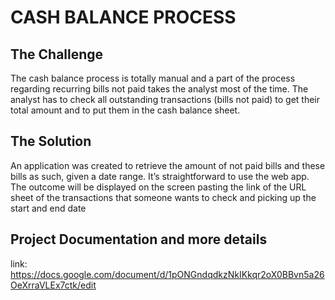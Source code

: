 # CASH BALANCE PROCESS
## The Challenge
The cash balance process is totally manual and a part of the process regarding recurring bills not paid takes the analyst most of the time. The analyst has to check all outstanding transactions (bills not paid) to get their total amount and to put them in the cash balance sheet.
## The Solution
An application was created to retrieve the amount of not paid bills and these bills as such, given a date range. It’s straightforward to use the web app. The outcome will be displayed on the screen pasting the link of the URL sheet of the transactions that someone wants to check and picking up the start and end date
## Project Documentation and more details
link: https://docs.google.com/document/d/1pONGndqdkzNkIKkqr2oX0BBvn5a26OeXrraVLEx7ctk/edit